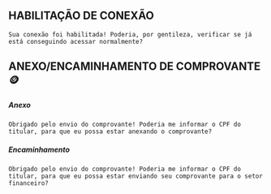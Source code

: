 ## HABILITAÇÃO DE CONEXÃO
```text
Sua conexão foi habilitada! Poderia, por gentileza, verificar se já está conseguindo acessar normalmente?
```
## ANEXO/ENCAMINHAMENTO DE COMPROVANTE 🪙
##### Anexo
```text
Obrigado pelo envio do comprovante! Poderia me informar o CPF do titular, para que eu possa estar anexando o comprovante?
```
##### Encaminhamento
```text
Obrigado pelo envio do comprovante! Poderia me informar o CPF do titular, para que eu possa estar enviando seu comprovante para o setor financeiro?
``` 
